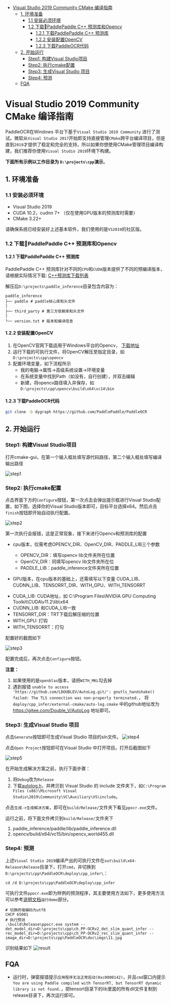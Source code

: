 - [Visual Studio 2019 Community CMake 编译指南](#visual-studio-2019-community-cmake-编译指南)
  - [1. 环境准备](#1-环境准备)
    - [1.1 安装必须环境](#11-安装必须环境)
    - [1.2 下载PaddlePaddle C++ 预测库和Opencv](#12-下载paddlepaddle-c-预测库和opencv)
      - [1.2.1 下载PaddlePaddle C++ 预测库](#121-下载paddlepaddle-c-预测库)
      - [1.2.2 安装配置OpenCV](#122-安装配置opencv)
      - [1.2.3 下载PaddleOCR代码](#123-下载paddleocr代码)
  - [2. 开始运行](#2-开始运行)
    - [Step1: 构建Visual Studio项目](#step1-构建visual-studio项目)
    - [Step2: 执行cmake配置](#step2-执行cmake配置)
    - [Step3: 生成Visual Studio 项目](#step3-生成visual-studio-项目)
    - [Step4: 预测](#step4-预测)
  - [FQA](#fqa)

# Visual Studio 2019 Community CMake 编译指南

PaddleOCR在Windows 平台下基于`Visual Studio 2019 Community` 进行了测试。微软从`Visual Studio 2017`开始即支持直接管理`CMake`跨平台编译项目，但是直到`2019`才提供了稳定和完全的支持，所以如果你想使用CMake管理项目编译构建，我们推荐你使用`Visual Studio 2019`环境下构建。

**下面所有示例以工作目录为 `D:\projects\cpp`演示**。

## 1. 环境准备
### 1.1 安装必须环境

* Visual Studio 2019
* CUDA 10.2，cudnn 7+ （仅在使用GPU版本的预测库时需要）
* CMake 3.22+

请确保系统已经安装好上述基本软件，我们使用的是`VS2019`的社区版。

### 1.2 下载PaddlePaddle C++ 预测库和Opencv

#### 1.2.1 下载PaddlePaddle C++ 预测库

PaddlePaddle C++ 预测库针对不同的`CPU`和`CUDA`版本提供了不同的预编译版本，请根据实际情况下载:  [C++预测库下载列表](https://paddleinference.paddlepaddle.org.cn/user_guides/download_lib.html#windows)

解压后`D:\projects\paddle_inference`目录包含内容为：
```
paddle_inference
├── paddle # paddle核心库和头文件
|
├── third_party # 第三方依赖库和头文件
|
└── version.txt # 版本和编译信息
```

#### 1.2.2 安装配置OpenCV

1. 在OpenCV官网下载适用于Windows平台的Opencv， [下载地址](https://github.com/opencv/opencv/releases)  
2. 运行下载的可执行文件，将OpenCV解压至指定目录，如`D:\projects\cpp\opencv`
3. 配置环境变量，如下流程所示  
    - 我的电脑->属性->高级系统设置->环境变量
    - 在系统变量中找到Path（如没有，自行创建），并双击编辑
    - 新建，将opencv路径填入并保存，如`D:\projects\cpp\opencv\build\x64\vc14\bin`

#### 1.2.3 下载PaddleOCR代码
```bash
git clone -b dygraph https://github.com/PaddlePaddle/PaddleOCR
```

## 2. 开始运行

### Step1: 构建Visual Studio项目
打开cmake-gui，在第一个输入框处填写源代码路径，第二个输入框处填写编译输出路径

![step1](https://paddleocr.bj.bcebos.com/deploy/cpp_infer/cpp_files/cmake_step1.png)

### Step2: 执行cmake配置
点击界面下方的`Configure`按钮，第一次点击会弹出提示框进行Visual Studio配置，如下图，选择你的Visual Studio版本即可，目标平台选择x64。然后点击`finish`按钮即开始自动执行配置。

![step2](https://paddleocr.bj.bcebos.com/deploy/cpp_infer/cpp_files/cmake_step2.png)

第一次执行会报错，这是正常现象，接下来进行Opencv和预测库的配置

* cpu版本，仅需考虑OPENCV_DIR、OpenCV_DIR、PADDLE_LIB三个参数

  - OPENCV_DIR：填写opencv lib文件夹所在位置
  - OpenCV_DIR：同填写opencv lib文件夹所在位
  - PADDLE_LIB：paddle_inference文件夹所在位置

* GPU版本，在cpu版本的基础上，还需填写以下变量
CUDA_LIB、CUDNN_LIB、TENSORRT_DIR、WITH_GPU、WITH_TENSORRT

- CUDA_LIB: CUDA地址，如 C:\Program Files\NVIDIA GPU Computing Toolkit\CUDA\v11.2\lib\x64
- CUDNN_LIB: 和CUDA_LIB一致
- TENSORRT_DIR：TRT下载后解压缩的位置
- WITH_GPU: 打钩
- WITH_TENSORRT：打勾

配置好的截图如下

![step3](https://paddleocr.bj.bcebos.com/deploy/cpp_infer/cpp_files/cmake_step3.png)

配置完成后，再次点击`Configure`按钮。

**注意：**
  1. 如果使用的是`openblas`版本，请把`WITH_MKL`勾去掉
  2. 遇到报错 `unable to access 'https://github.com/LDOUBLEV/AutoLog.git/': gnutls_handshake() failed: The TLS connection was non-properly terminated.`， 将 `deploy/cpp_infer/external-cmake/auto-log.cmake` 中的github地址改为 https://gitee.com/Double_V/AutoLog 地址即可。

### Step3: 生成Visual Studio 项目

点击`Generate`按钮即可生成Visual Studio 项目的sln文件。
![step4](https://paddleocr.bj.bcebos.com/deploy/cpp_infer/cpp_files/cmake_step4.png)

点击`Open Project`按钮即可在Visual Studio 中打开项目。打开后截图如下

![step5](https://paddleocr.bj.bcebos.com/deploy/cpp_infer/cpp_files/vs_step1.png)

在开始生成解决方案之前，执行下面步骤：
1. 将`Debug`改为`Release`
2. 下载[autolog.h](https://github.com/LDOUBLEV/AutoLog/blob/main/auto_log/autolog.h)，并拷贝到 Visual Studio 的 include 文件夹下，如`C:\Program Files (x86)\Microsoft Visual Studio\2019\Community\VC\Auxiliary\VS\include`。

点击`生成->生成解决方案`，即可在`build/Release/`文件夹下看见`ppocr.exe`文件。

运行之前，将下面文件拷贝到`build/Release/`文件夹下
1. paddle_inference/paddle/lib/paddle_inference.dll
2. opencv/build/x64/vc15/bin/opencv_world455.dll

### Step4: 预测

上述`Visual Studio 2019`编译产出的可执行文件在`out\build\x64-Release\Release`目录下，打开`cmd`，并切换到`D:\projects\cpp\PaddleOCR\deploy\cpp_infer\`：

```
cd /d D:\projects\cpp\PaddleOCR\deploy\cpp_infer
```
可执行文件`ppocr.exe`即为样例的预测程序，其主要使用方法如下，更多使用方法可以参考[说明文档](../readme.md)`运行demo`部分。

```shell
# 切换终端编码为utf8
CHCP 65001
# 执行预测
.\build\Release\ppocr.exe system --det_model_dir=D:\projects\cpp\ch_PP-OCRv2_det_slim_quant_infer --rec_model_dir=D:\projects\cpp\ch_PP-OCRv2_rec_slim_quant_infer --image_dir=D:\projects\cpp\PaddleOCR\doc\imgs\11.jpg
```

识别结果如下
![result](https://paddleocr.bj.bcebos.com/deploy/cpp_infer/cpp_files/result.png)


## FQA

* 运行时，弹窗报错提示`应用程序无法正常启动(0xc0000142)`，并且`cmd`窗口内提示`You are using Paddle compiled with TensorRT, but TensorRT dynamic library is not found.`，把tensort目录下的lib里面的所有dll文件复制到release目录下，再次运行即可。
